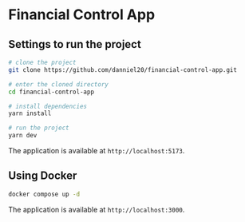 # Financial Control App

## Settings to run the project

```bash
# clone the project
git clone https://github.com/danniel20/financial-control-app.git

# enter the cloned directory
cd financial-control-app

# install dependencies
yarn install

# run the project
yarn dev
```

The application is available at `http://localhost:5173`.

## Using Docker

```bash
docker compose up -d
```

The application is available at `http://localhost:3000`.
